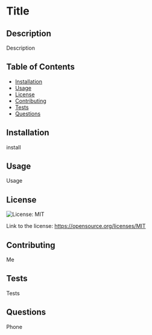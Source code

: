 
# Title

## Description
Description

## Table of Contents
- [Installation](#installation)
- [Usage](#usage)
- [License](#license)
- [Contributing](#Contributing)
- [Tests](#tests)
- [Questions](#questions)

## Installation
install

## Usage
Usage


## License

![License: MIT](https://img.shields.io/badge/License-MIT-yellow.svg)

Link to the license: https://opensource.org/licenses/MIT


## Contributing
Me

## Tests
Tests

## Questions
Phone


